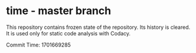 # time - master branch

This repository contains frozen state of the repository.
Its history is cleared. It is used only for static code
analysis with Codacy.

Commit Time: 1701669285
